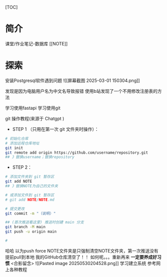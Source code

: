 
[TOC]
# 简介


课堂/作业笔记-数据库
[[NOTE]]
# 探索

安装Postgresql软件遇到问题
![[屏幕截图 2025-03-01 150304.png]]

发现是因为电脑用户名为中文名导致报错
使用b站发现了一个不用修改注册表的方法


学习使用fastapi
学习使用git

git 操作教程(来源于 Chatgpt )
- STEP 1 （只用在第一次 git 文件夹时操作）：
```bash
# 初始化仓库
# 添加远程仓库地址 
git init 
git remote add origin https://github.com/username/repository.git
## 》替换username；替换repository
```
- STEP 2：
```bash
# 添加文件夹到 git 暂存区 
git add NOTE 
## 》替换NOTE为自己的文件夹

# 或添加文件到 git 暂存区
# git add NOTE/NOTE.md

# 提交更改
git commit -m "（说明）"

## (首次推送看这里) 推送时创建 main 分支
git branch -M main
git push -u origin main

#
```

哈哈 以为push force NOTE文件夹是只强制清空NOTE文件夹，第一次推送没有提前pull到本地 我的GitHub仓库清空了！！
如何呢。。。重新再来
**一定要养成好习惯**
<合影留念>
![[Pasted image 20250530204528.png]]
学习建立系统
参考网上各种教程
